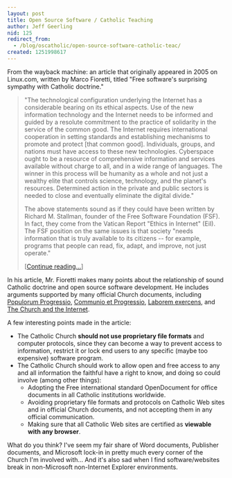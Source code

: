 ```yaml
---
layout: post
title: Open Source Software / Catholic Teaching
author: Jeff Geerling
nid: 125
redirect_from:
  - /blog/oscatholic/open-source-software-catholic-teac/
created: 1251998617
---
```

<p>From the wayback machine: an article that originally appeared in 2005 on Linux.com, written by Marco Fioretti, titled &quot;Free software's surprising sympathy with Catholic doctrine.&quot;</p>
<blockquote>
<p>&quot;The technological configuration underlying the Internet has a considerable bearing on its ethical aspects. Use of the new information technology and the Internet needs to be informed and guided by a resolute commitment to the practice of solidarity in the service of the common good. The Internet requires international cooperation in setting standards and establishing mechanisms to promote and protect [that common good]. Individuals, groups, and nations must have access to these new technologies. Cyberspace ought to be a resource of comprehensive information and services available without charge to all, and in a wide range of languages. The winner in this process will be humanity as a whole and not just a wealthy elite that controls science, technology, and the planet's resources. Determined action in the private and public sectors is needed to close and eventually eliminate the digital divide.&quot;</p>
<p>The above statements sound as if they could have been written by Richard M. Stallman, founder of the Free Software Foundation (FSF). In fact, they come from the Vatican Report &quot;Ethics in Internet&quot; (EiI). The FSF position on the same issues is that society &quot;needs information that is truly available to its citizens -- for example, programs that people can read, fix, adapt, and improve, not just operate.&quot;</p>
<p>[<a href="http://www.linux.com/archive/articles/49533">Continue reading...</a>]</p>
</blockquote>
<p>In his article, Mr. Fioretti makes many points about the relationship of sound Catholic doctrine and open source software development. He includes arguments supported by many official Church documents, including <a href="http://www.vatican.va/holy_father/paul_vi/encyclicals/documents/hf_p-vi_enc_26031967_populorum_en.html">Populorum Progressio</a>, <a href="http://www.vatican.va/roman_curia/pontifical_councils/pccs/documents/rc_pc_pccs_doc_23051971_communio_en.html">Communio et Progressio</a>, <a href="http://www.vatican.va/holy_father/john_paul_ii/encyclicals/documents/hf_jp-ii_enc_14091981_laborem-exercens_en.html">Laborem exercens</a>, and <a href="http://www.vatican.va/roman_curia/pontifical_councils/pccs/documents/rc_pc_pccs_doc_20020228_church-internet_en.html">The Church and the Internet</a>.</p>
<p>A few interesting points made in the article:</p>
<ul>
    <li>The Catholic Church <strong>should not use proprietary file formats</strong> and computer protocols, since they can become a way to prevent access to information, restrict it or lock end users to any specific (maybe too expensive) software program.</li>
    <li>The Catholic Church should work to allow open and free access to any and all information the faithful have a right to know, and doing so could involve (among other things):
    <ul>
        <li>Adopting the Free international standard OpenDocument for office documents in all Catholic institutions worldwide.</li>
        <li>Avoiding proprietary file formats and protocols on Catholic Web sites and in official Church documents, and not accepting them in any official communication.</li>
        <li>Making sure that all Catholic Web sites are certified as <strong>viewable with any browser</strong>.</li>
    </ul>
    </li>
</ul>
<p>What do you think? I've seem my fair share of Word documents, Publisher documents, and Microsoft lock-in in pretty much every corner of the Church I'm involved with... And it's also sad when I find software/websites break in non-Microsoft non-Internet Explorer environments.</p>
